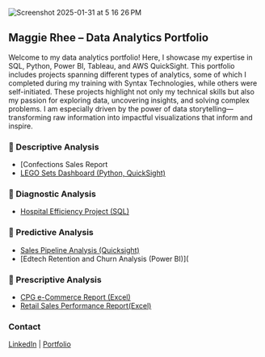 
 ![Screenshot 2025-01-31 at 5 16 26 PM](https://github.com/user-attachments/assets/cf4a79de-ce05-420e-82a9-809ac2cf1582)




## Maggie Rhee – Data Analytics Portfolio  

Welcome to my data analytics portfolio! Here, I showcase my expertise in SQL, Python, Power BI, Tableau, and AWS QuickSight. This portfolio includes projects spanning different types of analytics, some of which I completed during my training with Syntax Technologies, while others were self-initiated. These projects highlight not only my technical skills but also my passion for exploring data, uncovering insights, and solving complex problems. I am especially driven by the power of data storytelling—transforming raw information into impactful visualizations that inform and inspire.

### 🔹 Descriptive Analysis  
- [Confections Sales Report  
- [LEGO Sets Dashboard (Python, QuickSight)](QuickSight/Project_LEGO.md)

### 🔹 Diagnostic Analysis  
- [Hospital Efficiency Project (SQL)](SQL/Hospital/README.md)
    

### 🔹 Predictive Analysis  
- [Sales Pipeline Analysis (Quicksight)](Quicksight/Project/Salespipeline/README.md)
- [Edtech Retention and Churn Analysis (Power BI)](

### 🔹 Prescriptive Analysis   
- [CPG e-Commerce Report (Excel)](Excel/Projects/README.cerave.md)
- [Retail Sales Performance Report(Excel)](Excel/Projects/README.superstore.md)  


 
### Contact
[LinkedIn](https://linkedin.com/in/maggierhee212) | [Portfolio](https://github.com/uptownkat/Maggie-Portfolio)
 

